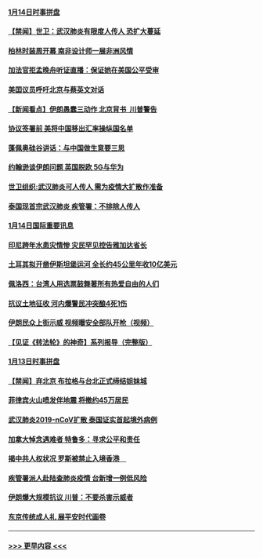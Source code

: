 #### [1月14日时事拼盘](../pages/prog202/a102752904.md?t=01150844) 
#### [【禁闻】世卫：武汉肺炎有限度人传人 恐扩大蔓延](../pages/prog202/a102752861.md?t=01150844) 
#### [柏林时装周开幕 南非设计师一展非洲风情](../pages/prog202/a102752880.md?t=01150844) 
#### [加法官拒孟晚舟听证直播：保证她在美国公平受审](../pages/prog202/a102752748.md?t=01150844) 
#### [美囯议员呼吁北京与蔡英文对话](../pages/prog202/a102752778.md?t=01150844) 
#### [【新闻看点】伊朗愚蠢三动作 北京背书  川普警告](../pages/prog202/a102752759.md?t=01150844) 
#### [协议签署前 美将中国移出汇率操纵国名单](../pages/prog202/a102752726.md?t=01150844) 
#### [蓬佩奥硅谷讲话：与中国做生意要三思](../pages/prog202/a102752706.md?t=01150844) 
#### [约翰逊谈伊朗问题 英国脱欧 5G与华为](../pages/prog202/a102752704.md?t=01150844) 
#### [世卫组织:武汉肺炎可人传人 需为疫情大扩散作准备](../pages/prog202/a102752678.md?t=01150844) 
#### [泰国现首宗武汉肺炎 疾管署：不排除人传人](../pages/prog202/a102752674.md?t=01150844) 
#### [1月14日国际重要讯息](../pages/prog202/a102752569.md?t=01150844) 
#### [印尼跨年水患灾情惨 灾民罕见控告雅加达省长](../pages/prog202/a102752476.md?t=01150844) 
#### [土耳其拟开凿伊斯坦堡运河 全长约45公里年收10亿美元](../pages/prog202/a102752431.md?t=01150844) 
#### [佩洛西：台湾人用选票鼓舞著所有热爱自由的人们](../pages/prog202/a102751526.md?t=01150844) 
#### [抗议土地征收 河内爆警民冲突酿4死1伤](../pages/prog202/a102752387.md?t=01150844) 
#### [伊朗民众上街示威 视频曝安全部队开枪（视频）](../pages/prog202/a102752008.md?t=01150844) 
#### [【见证《转法轮》的神奇】系列报导（完整版）](../pages/prog202/a102752187.md?t=01150844) 
#### [1月13日时事拼盘](../pages/prog202/a102752116.md?t=01150844) 
#### [【禁闻】弃北京 布拉格与台北正式缔结姐妹城](../pages/prog202/a102752091.md?t=01150844) 
#### [菲律宾火山喷发伴地震 将撤约45万居民](../pages/prog202/a102751967.md?t=01150844) 
#### [武汉肺炎2019-nCoV扩散 泰国证实首起境外病例](../pages/prog202/a102751985.md?t=01150844) 
#### [加拿大悼念遇难者 特鲁多：寻求公平和责任](../pages/prog202/a102751959.md?t=01150844) 
#### [揭中共人权状况 罗斯被禁止入境香港　](../pages/prog202/a102751943.md?t=01150844) 
#### [疾管署派人赴陆查肺炎疫情 台新增一例低风险](../pages/prog202/a102751905.md?t=01150844) 
#### [伊朗爆大规模抗议 川普：不要杀害示威者](../pages/prog202/a102751924.md?t=01150844) 
#### [东京传统成人礼 展平安时代画卷](../pages/prog202/a102751855.md?t=01150844) 

----
#### [ >>> 更早内容 <<< ](../indexes/prog202-earlier.md)
